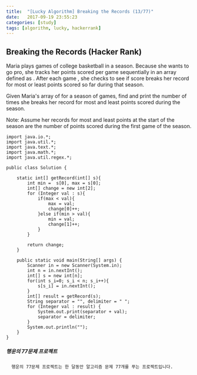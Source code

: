 ```yaml
---
title:  "[Lucky Algorithm] Breaking the Records (13/77)"
date:   2017-09-19 23:55:23
categories: [study]
tags: [algorithm, lucky, hackerrank]
---
```

## Breaking the Records (Hacker Rank)
Maria plays  games of college basketball in a season. Because she wants to go pro, she tracks her points scored per game sequentially in an array defined as . After each game , she checks to see if score  breaks her record for most or least points scored so far during that season.

Given Maria's array of  for a season of  games, find and print the number of times she breaks her record for most and least points scored during the season.

Note: Assume her records for most and least points at the start of the season are the number of points scored during the first game of the season.

```
import java.io.*;
import java.util.*;
import java.text.*;
import java.math.*;
import java.util.regex.*;

public class Solution {

    static int[] getRecord(int[] s){
        int min =  s[0], max = s[0];
        int[] change = new int[2];
        for (Integer val : s){
            if(max < val){
                max = val;
                change[0]++;
            }else if(min > val){
                min = val;
                change[1]++;
            }
        }

        return change;
    }

    public static void main(String[] args) {
        Scanner in = new Scanner(System.in);
        int n = in.nextInt();
        int[] s = new int[n];
        for(int s_i=0; s_i < n; s_i++){
            s[s_i] = in.nextInt();
        }
        int[] result = getRecord(s);
        String separator = "", delimiter = " ";
        for (Integer val : result) {
            System.out.print(separator + val);
            separator = delimiter;
        }
        System.out.println("");
    }
}

```

##### 행운의 77문제 프로젝트
```
  행운의 77문제 프로젝트는 한 달동안 알고리즘 문제 77개를 푸는 프로젝트입니다.
```
